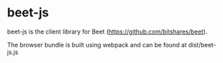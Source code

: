 # beet-js

beet-js is the client library for Beet (https://github.com/bitshares/beet).

The browser bundle is built using webpack and can be found at dist/beet-js.js